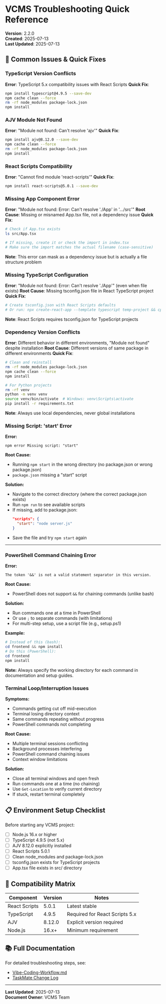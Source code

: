 # VCMS Troubleshooting Quick Reference

**Version**: 2.2.0  
**Created**: 2025-07-13  
**Last Updated**: 2025-07-13

## 🚨 **Common Issues & Quick Fixes**

### **TypeScript Version Conflicts**
**Error**: TypeScript 5.x compatibility issues with React Scripts
**Quick Fix**: 
```bash
npm install typescript@4.9.5 --save-dev
npm cache clean --force
rm -rf node_modules package-lock.json
npm install
```

### **AJV Module Not Found**
**Error**: "Module not found: Can't resolve 'ajv'"
**Quick Fix**:
```bash
npm install ajv@8.12.0 --save-dev
npm cache clean --force
rm -rf node_modules package-lock.json
npm install
```

### **React Scripts Compatibility**
**Error**: "Cannot find module 'react-scripts'"
**Quick Fix**:
```bash
npm install react-scripts@5.0.1 --save-dev
```

### **Missing App Component Error**
**Error**: "Module not found: Error: Can't resolve './App' in '.../src'"
**Root Cause**: Missing or misnamed App.tsx file, not a dependency issue
**Quick Fix**:
```bash
# Check if App.tsx exists
ls src/App.tsx

# If missing, create it or check the import in index.tsx
# Make sure the import matches the actual filename (case-sensitive)
```
**Note**: This error can mask as a dependency issue but is actually a file structure problem

### **Missing TypeScript Configuration**
**Error**: "Module not found: Error: Can't resolve './App'" (even when file exists)
**Root Cause**: Missing tsconfig.json file in React TypeScript project
**Quick Fix**:
```bash
# Create tsconfig.json with React Scripts defaults
# Or run: npx create-react-app --template typescript temp-project && cp temp-project/tsconfig.json .
```
**Note**: React Scripts requires tsconfig.json for TypeScript projects

### **Dependency Version Conflicts**
**Error**: Different behavior in different environments, "Module not found" despite installation
**Root Cause**: Different versions of same package in different environments
**Quick Fix**:
```bash
# Clean and reinstall
rm -rf node_modules package-lock.json
npm cache clean --force
npm install

# For Python projects
rm -rf venv
python -m venv venv
source venv/bin/activate  # Windows: venv\Scripts\activate
pip install -r requirements.txt
```
**Note**: Always use local dependencies, never global installations

### **Missing Script: 'start' Error**
**Error:**
```
npm error Missing script: "start"
```
**Root Cause:**
- Running `npm start` in the wrong directory (no package.json or wrong package.json)
- `package.json` missing a "start" script

**Solution:**
- Navigate to the correct directory (where the correct package.json exists)
- Run `npm run` to see available scripts
- If missing, add to package.json:
  ```json
  "scripts": {
    "start": "node server.js"
  }
  ```
- Save the file and try `npm start` again

---

### **PowerShell Command Chaining Error**
**Error:**
```
The token '&&' is not a valid statement separator in this version.
```
**Root Cause:**
- PowerShell does not support `&&` for chaining commands (unlike bash)

**Solution:**
- Run commands one at a time in PowerShell
- Or use `;` to separate commands (with limitations)
- For multi-step setup, use a script file (e.g., setup.ps1)

**Example:**
```powershell
# Instead of this (bash):
cd frontend && npm install
# Do this (PowerShell):
cd frontend
npm install
```

**Note:** Always specify the working directory for each command in documentation and setup guides.

### **Terminal Loop/Interruption Issues**
**Symptoms:**
- Commands getting cut off mid-execution
- Terminal losing directory context
- Same commands repeating without progress
- PowerShell commands not completing

**Root Cause:**
- Multiple terminal sessions conflicting
- Background processes interfering
- PowerShell command chaining issues
- Context window limitations

**Solution:**
- Close all terminal windows and open fresh
- Run commands one at a time (no chaining)
- Use `Get-Location` to verify current directory
- If stuck, restart terminal completely

## 📋 **Environment Setup Checklist**

Before starting any VCMS project:
- [ ] Node.js 16.x or higher
- [ ] TypeScript 4.9.5 (not 5.x)
- [ ] AJV 8.12.0 explicitly installed
- [ ] React Scripts 5.0.1
- [ ] Clean node_modules and package-lock.json
- [ ] tsconfig.json exists for TypeScript projects
- [ ] App.tsx file exists in src/ directory

## 🔧 **Compatibility Matrix**

| Component | Version | Notes |
|-----------|---------|-------|
| React Scripts | 5.0.1 | Latest stable |
| TypeScript | 4.9.5 | Required for React Scripts 5.x |
| AJV | 8.12.0 | Explicit version required |
| Node.js | 16.x+ | Minimum requirement |

## 📚 **Full Documentation**

For detailed troubleshooting steps, see:
- [Vibe-Coding-Workflow.md](../Vibe-Coding-Workflow.md#troubleshooting-guide)
- [TaskMate Change Log](../../taskmate-standalone/docs/Change-Log.md#what-didnt-work)

---

**Last Updated**: 2025-07-13  
**Document Owner**: VCMS Team 